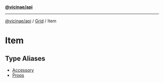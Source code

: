 [**@vicinae/api**](../../../../../README.md)

***

[@vicinae/api](../../../../../README.md) / [Grid](../../README.md) / Item

# Item

## Type Aliases

- [Accessory](type-aliases/Accessory.md)
- [Props](type-aliases/Props.md)
